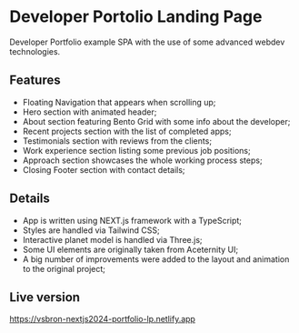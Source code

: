 # Developer Portolio Landing Page

Developer Portfolio example SPA with the use of some advanced webdev technologies.

## Features

- Floating Navigation that appears when scrolling up;
- Hero section with animated header;
- About section featuring Bento Grid with some info about the developer;
- Recent projects section with the list of completed apps;
- Testimonials section with reviews from the clients;
- Work experience section listing some previous job positions;
- Approach section showcases the whole working process steps;
- Closing Footer section with contact details;

## Details

- App is written using NEXT.js framework with a TypeScript;
- Styles are handled via Tailwind CSS;
- Interactive planet model is handled via Three.js;
- Some UI elements are originally taken from Aceternity UI;
- A big number of improvements were added to the layout and animation to the original project;

## Live version

https://vsbron-nextjs2024-portfolio-lp.netlify.app
